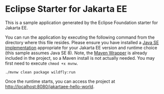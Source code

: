 # Eclipse Starter for Jakarta EE
This is a sample application generated by the Eclipse Foundation starter for Jakarta EE.

You can run the application by executing the following command from the directory where this file resides. 
Please ensure you have installed a [Java SE implementation](https://adoptium.net) appropriate for your 
Jakarta EE version and runtime choice (this sample assumes Java SE 8). Note, 
the [Maven Wrapper](https://maven.apache.org/wrapper/) is already included in the project, so a Maven install 
is not actually needed. You may first need to execute `chmod +x mvnw`.

```
./mvnw clean package wildfly:run
```

Once the runtime starts, you can access the project at [http://localhost:8080/jakartaee-hello-world](http://localhost:8080/jakartaee-hello-world).

